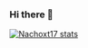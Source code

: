### Hi there 👋

<!--
**Nachoxt17/Nachoxt17** is a ✨ _special_ ✨ repository because its `README.md` (this file) appears on your GitHub profile.

Here are some ideas to get you started:

- 🔭 I’m currently working on ...
- 🌱 I’m currently learning ...
- 👯 I’m looking to collaborate on ...
- 🤔 I’m looking for help with ...
- 💬 Ask me about ...
- 📫 How to reach me: ...
- 😄 Pronouns: ...
- ⚡ Fun fact: ...
-->

[![Nachoxt17 stats](https://github-readme-stats.vercel.app/api?username=Nachoxt17&hide=contribs&show_icons=true&theme=tokyonight)](#)
